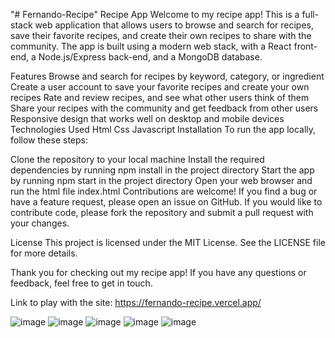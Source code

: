 "# Fernando-Recipe" 
Recipe App
Welcome to my recipe app! This is a full-stack web application that allows users to browse and search for recipes, save their favorite recipes, and create their own recipes to share with the community. The app is built using a modern web stack, with a React front-end, a Node.js/Express back-end, and a MongoDB database.

Features
Browse and search for recipes by keyword, category, or ingredient
Create a user account to save your favorite recipes and create your own recipes
Rate and review recipes, and see what other users think of them
Share your recipes with the community and get feedback from other users
Responsive design that works well on desktop and mobile devices
Technologies Used
Html
Css
Javascript
Installation
To run the app locally, follow these steps:

Clone the repository to your local machine
Install the required dependencies by running npm install in the project directory
Start the app by running npm start in the project directory
Open your web browser and run the html file index.html
Contributions are welcome! If you find a bug or have a feature request, please open an issue on GitHub. If you would like to contribute code, please fork the repository and submit a pull request with your changes.

License
This project is licensed under the MIT License. See the LICENSE file for more details.

Thank you for checking out my recipe app! If you have any questions or feedback, feel free to get in touch.

Link to play with the site: https://fernando-recipe.vercel.app/

![image](https://user-images.githubusercontent.com/68082556/223865444-8dc1549b-8d3d-41e6-b060-3ed5b03d2205.png)
![image](https://user-images.githubusercontent.com/68082556/223865490-0c2c5df4-b62b-41a5-9def-c629f0f17a72.png)
![image](https://user-images.githubusercontent.com/68082556/223865534-96674d50-0bd0-4b07-891f-9b353831382a.png)
![image](https://user-images.githubusercontent.com/68082556/223865575-f6eb326f-2344-46be-bb05-269d5e25a0e6.png)
![image](https://user-images.githubusercontent.com/68082556/223865598-c11265fb-62b4-4142-adec-9f7a3fb2bf5e.png)

